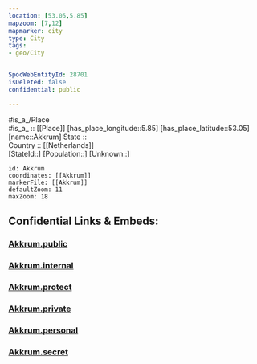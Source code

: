 ```yaml
---
location: [53.05,5.85] 
mapzoom: [7,12] 
mapmarker: city 
type: City
tags:
- geo/City


SpocWebEntityId: 28701
isDeleted: false
confidential: public

---
```

#is_a_/Place  
#is_a_ :: [[Place]] 
[has_place_longitude::5.85] 
[has_place_latitude::53.05] 
[name::Akkrum] 
State ::  
Country :: [[Netherlands]]  
[StateId::] 
[Population::] 
[Unknown::] 


```leaflet
id: Akkrum
coordinates: [[Akkrum]] 
markerFile: [[Akkrum]] 
defaultZoom: 11 
maxZoom: 18
```


## Confidential Links & Embeds: 

### [Akkrum.public](/_public/\Earth\Continent\Europe\Europe~West\Netherlands\Provinces~Netherlands\Friesland\CityAkkrum.public.md) 

### [Akkrum.internal](/_internal/\Earth\Continent\Europe\Europe~West\Netherlands\Provinces~Netherlands\Friesland\CityAkkrum.internal.md) 

### [Akkrum.protect](/_protect/\Earth\Continent\Europe\Europe~West\Netherlands\Provinces~Netherlands\Friesland\CityAkkrum.protect.md) 

### [Akkrum.private](/_private/\Earth\Continent\Europe\Europe~West\Netherlands\Provinces~Netherlands\Friesland\CityAkkrum.private.md) 

### [Akkrum.personal](/_personal/\Earth\Continent\Europe\Europe~West\Netherlands\Provinces~Netherlands\Friesland\CityAkkrum.personal.md) 

### [Akkrum.secret](/_secret/\Earth\Continent\Europe\Europe~West\Netherlands\Provinces~Netherlands\Friesland\CityAkkrum.secret.md)

